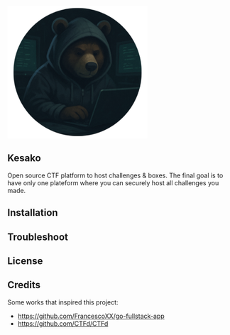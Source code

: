 ![logo no text](frontend/public/logo-no-text.png)

## Kesako

Open source CTF platform to host challenges & boxes.
The final goal is to have only one plateform where you can securely host all challenges you made.

## Installation

## Troubleshoot

## License

## Credits

Some works that inspired this project:

- https://github.com/FrancescoXX/go-fullstack-app
- https://github.com/CTFd/CTFd
